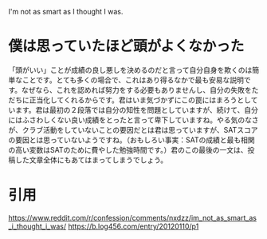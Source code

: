 I'm not as smart as I thought I was.

# 僕は思っていたほど頭がよくなかった
「頭がいい」ことが成績の良し悪しを決めるのだと言って自分自身を欺くのは簡単なことです。とても多くの場合で、これはあり得るなかで最も安易な説明です。なぜなら、これを認めれば努力をする必要もありませんし、自分の失敗をただちに正当化してくれるからです。君はいま気づかずにこの罠にはまろうとしています。君は最初の２段落では自分の知性を問題としていますが、続けて、自分にはふさわしくない良い成績をとったと言って卑下していますね。やる気のなさが、クラブ活動をしていないことの要因だとは君は思っていますが、SATスコアの要因とは思っていないようですね。（おもしろい事実：SATの成績と最も相関の高い変数はSATのために費やした勉強時間です。）君のこの最後の一文は、投稿した文章全体にもあてはまってしまうでしょう。

# 引用
https://www.reddit.com/r/confession/comments/nxdzz/im_not_as_smart_as_i_thought_i_was/
https://b.log456.com/entry/20120110/p1
